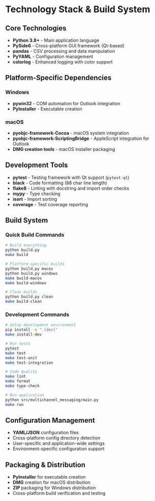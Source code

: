# Technology Stack & Build System

## Core Technologies
- **Python 3.8+** - Main application language
- **PySide6** - Cross-platform GUI framework (Qt-based)
- **pandas** - CSV processing and data manipulation
- **PyYAML** - Configuration management
- **colorlog** - Enhanced logging with color support

## Platform-Specific Dependencies
### Windows
- **pywin32** - COM automation for Outlook integration
- **PyInstaller** - Executable creation

### macOS
- **pyobjc-framework-Cocoa** - macOS system integration
- **pyobjc-framework-ScriptingBridge** - AppleScript integration for Outlook
- **DMG creation tools** - macOS installer packaging

## Development Tools
- **pytest** - Testing framework with Qt support (`pytest-qt`)
- **black** - Code formatting (88 char line length)
- **flake8** - Linting with docstring and import order checks
- **mypy** - Type checking
- **isort** - Import sorting
- **coverage** - Test coverage reporting

## Build System
### Quick Build Commands
```bash
# Build everything
python build.py
make build

# Platform-specific builds
python build.py macos
python build.py windows
make build-macos
make build-windows

# Clean builds
python build.py clean
make build-clean
```

### Development Commands
```bash
# Setup development environment
pip install -e ".[dev]"
make install-dev

# Run tests
pytest
make test
make test-unit
make test-integration

# Code quality
make lint
make format
make type-check

# Run application
python src/multichannel_messaging/main.py
make run
```

## Configuration Management
- **YAML/JSON** configuration files
- Cross-platform config directory detection
- User-specific and application-wide settings
- Environment-specific configuration support

## Packaging & Distribution
- **PyInstaller** for executable creation
- **DMG** creation for macOS distribution
- **ZIP** packaging for Windows distribution
- Cross-platform build verification and testing